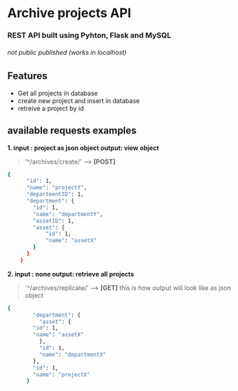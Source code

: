 # Archive projects API
### REST API built using Pyhton, Flask and MySQL
###### not public published (works in localhost) <br />


## Features
- Get all projects in database
- create new project and insert in database
- retreive a project by id


## available requests examples
 **1. input : project as json object
     output: view object**
     
> '^/archives/create/' -->  **[POST]**
```sh
{
	  "id": 1,
	  "name": "projectY",
	  "departmentID": 1,
	  "department": {
	    "id": 1,
	    "name": "departmentY",
	    "assetID": 1,
	    "asset": {
			"id": 1,
			"name": "assetX"
	    }
	  }
	}
```

 **2. input : none
     output: retrieve all projects**

> '^/archives/replicate/'     --> **[GET]**
> this is how output will look like as json object

```sh
{
	    "department": {
	      "asset": {
		"id": 1,
		"name": "assetX"
	      },
	      "id": 1,
	      "name": "departmentX"
	    },
	    "id": 1,
	    "name": "projectX"
	  }
```
